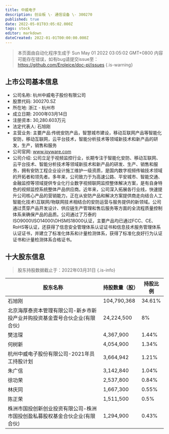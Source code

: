 ```yaml
---
title: 中威电子
description: 创业板 \- 通信设备 \- 300270
published: true
date: 2022-05-01T03:05:02.000Z
tags: stock
editor: markdown
dateCreated: 2022-01-01T00:00:00.000Z
---
```


> 本页面由自动化程序生成于 Sun May 01 2022 03:05:02 GMT+0800
> 内容可能存在错误，如有bug请提交issue至：https://github.com/Eroleice/doc-pi/issues
{.is-warning}

## 上市公司基本信息
- 公司名称: 杭州中威电子股份有限公司
- 股票代码: 300270.SZ
- 所在地: 浙江 - 杭州市
- 成立日期: 2000年03月14日
- 注册资本: 30,280.603万元
- 法定代表人: 石旭刚
- 主营业务: 主要产品:传统安防产品，智慧城市建设，移动互联网产品等智能化安防，移动互联网，云平台技术，智能分析技术等领域新技术和新产品的研发，生产，销售和服务
- 公司官网: www.joyware.com
- 公司介绍: 公司立足于视频监控行业，长期专注于智能化安防、移动互联网、云平台技术、智能分析技术等领域新技术和新产品的研发、生产、销售和服务，拥有安防工程企业设计施工维护一级资质，是国内数字视频传输技术领域的开拓者和领先者。多年来，公司致力于为高速公路、平安城市、智能交通、金融监控等领域提供专业化行业数字视频联网监控整体解决方案，是有自身特色的视频监控系统整体产品供应商。近年来，公司深入拓展各行业线，快速提升公司核心产品的营销能力，正在从安防产品和解决方案提供商走向结合人工智能化技术\互联网/物联网技术相结合的安防运营与服务提供的新领域。公司通过贯穿产品开发设计、供应链生产管理和售后服务等方面的全流程质量控制体系来确保产品的品质。公司通过了万泰的ISO9000\ISO14000\OHSMS18000认证，主要产品均已通过FCC、CE、RoHS等认证，还获得了信息安全管理体系认证证书和信息技术服务管理体系认证证书，并建立了标准化体系和计量检测体系，获得了标准化良好行为认证证书和计量检测体系合格证书。


## 十大股东信息
> 股东持股数据截止于：2022年03月31日
{.is-info}

| 股东名称 | 持股数量（股） | 持股比例 |
| --- | --- | --- |
| 石旭刚 | 104,790,368 | 34.61% |
| 北京海厚泰资本管理有限公司-新乡市新投产业并购投资基金壹号合伙企业(有限合伙) | 24,224,500 | 8% |
| 樊洁琛 | 4,367,900 | 1.44% |
| 何树新 | 4,054,900 | 1.34% |
| 杭州中威电子股份有限公司-2021年员工持股计划 | 3,664,942 | 1.21% |
| 朱广信 | 3,142,840 | 1.04% |
| 徐功荣 | 2,537,800 | 0.84% |
| 林庆同 | 1,667,300 | 0.55% |
| 陈正荣 | 1,511,500 | 0.5% |
| 株洲市国投创新创业投资有限公司-株洲市国投创盈私募股权基金合伙企业(有限合伙) | 1,294,900 | 0.43% |




